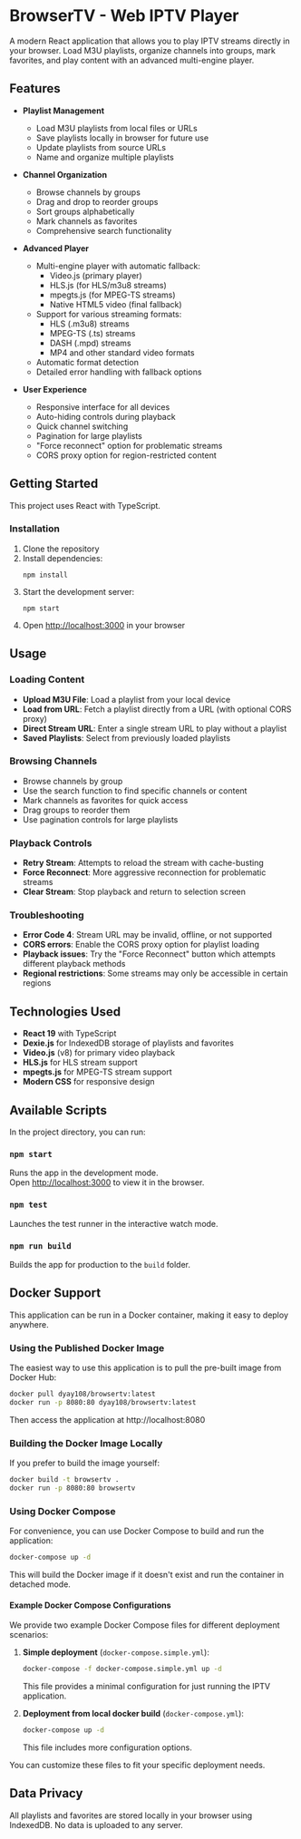 # BrowserTV - Web IPTV Player

A modern React application that allows you to play IPTV streams directly in your browser. Load M3U playlists, organize channels into groups, mark favorites, and play content with an advanced multi-engine player.

## Features

- **Playlist Management**
  - Load M3U playlists from local files or URLs
  - Save playlists locally in browser for future use
  - Update playlists from source URLs
  - Name and organize multiple playlists
  
- **Channel Organization**
  - Browse channels by groups
  - Drag and drop to reorder groups
  - Sort groups alphabetically
  - Mark channels as favorites
  - Comprehensive search functionality
  
- **Advanced Player**
  - Multi-engine player with automatic fallback:
    - Video.js (primary player)
    - HLS.js (for HLS/m3u8 streams)
    - mpegts.js (for MPEG-TS streams)
    - Native HTML5 video (final fallback)
  - Support for various streaming formats:
    - HLS (.m3u8) streams
    - MPEG-TS (.ts) streams
    - DASH (.mpd) streams
    - MP4 and other standard video formats
  - Automatic format detection
  - Detailed error handling with fallback options
  
- **User Experience**
  - Responsive interface for all devices
  - Auto-hiding controls during playback
  - Quick channel switching
  - Pagination for large playlists
  - "Force reconnect" option for problematic streams
  - CORS proxy option for region-restricted content

## Getting Started

This project uses React with TypeScript.

### Installation

1. Clone the repository
2. Install dependencies:
   ```
   npm install
   ```
3. Start the development server:
   ```
   npm start
   ```
4. Open [http://localhost:3000](http://localhost:3000) in your browser

## Usage

### Loading Content

- **Upload M3U File**: Load a playlist from your local device
- **Load from URL**: Fetch a playlist directly from a URL (with optional CORS proxy)
- **Direct Stream URL**: Enter a single stream URL to play without a playlist
- **Saved Playlists**: Select from previously loaded playlists

### Browsing Channels

- Browse channels by group
- Use the search function to find specific channels or content
- Mark channels as favorites for quick access
- Drag groups to reorder them
- Use pagination controls for large playlists

### Playback Controls

- **Retry Stream**: Attempts to reload the stream with cache-busting
- **Force Reconnect**: More aggressive reconnection for problematic streams
- **Clear Stream**: Stop playback and return to selection screen

### Troubleshooting

- **Error Code 4**: Stream URL may be invalid, offline, or not supported
- **CORS errors**: Enable the CORS proxy option for playlist loading
- **Playback issues**: Try the "Force Reconnect" button which attempts different playback methods
- **Regional restrictions**: Some streams may only be accessible in certain regions

## Technologies Used

- **React 19** with TypeScript
- **Dexie.js** for IndexedDB storage of playlists and favorites
- **Video.js** (v8) for primary video playback
- **HLS.js** for HLS stream support
- **mpegts.js** for MPEG-TS stream support
- **Modern CSS** for responsive design

## Available Scripts

In the project directory, you can run:

### `npm start`

Runs the app in the development mode.\
Open [http://localhost:3000](http://localhost:3000) to view it in the browser.

### `npm test`

Launches the test runner in the interactive watch mode.

### `npm run build`

Builds the app for production to the `build` folder.

## Docker Support

This application can be run in a Docker container, making it easy to deploy anywhere.

### Using the Published Docker Image

The easiest way to use this application is to pull the pre-built image from Docker Hub:

```bash
docker pull dyay108/browsertv:latest
docker run -p 8080:80 dyay108/browsertv:latest
```

Then access the application at http://localhost:8080

### Building the Docker Image Locally

If you prefer to build the image yourself:

```bash
docker build -t browsertv .
docker run -p 8080:80 browsertv
```

### Using Docker Compose

For convenience, you can use Docker Compose to build and run the application:

```bash
docker-compose up -d
```

This will build the Docker image if it doesn't exist and run the container in detached mode.

#### Example Docker Compose Configurations

We provide two example Docker Compose files for different deployment scenarios:

1. **Simple deployment** (`docker-compose.simple.yml`):
   ```bash
   docker-compose -f docker-compose.simple.yml up -d
   ```
   This file provides a minimal configuration for just running the IPTV application.

2. **Deployment from local docker build** (`docker-compose.yml`):
   ```bash
   docker-compose up -d
   ```
   This file includes more configuration options.
   
You can customize these files to fit your specific deployment needs.

## Data Privacy

All playlists and favorites are stored locally in your browser using IndexedDB. No data is uploaded to any server.